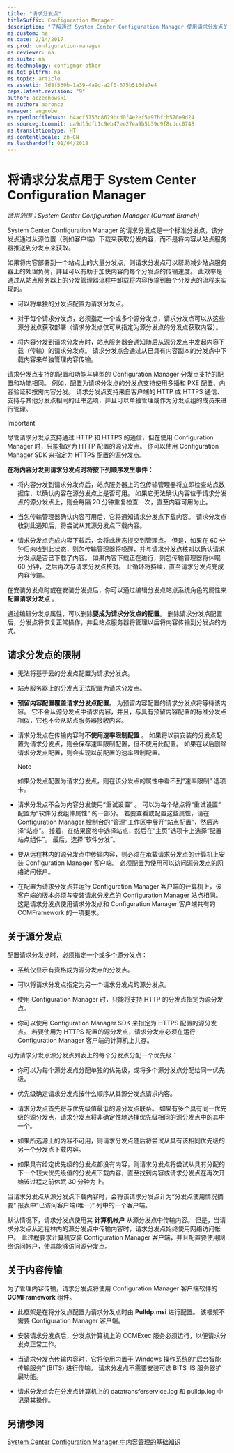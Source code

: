 ```yaml
---
title: "请求分发点"
titleSuffix: Configuration Manager
description: "了解通过 System Center Configuration Manager 使用请求分发点的配置和限制相关信息。"
ms.custom: na
ms.date: 2/14/2017
ms.prod: configuration-manager
ms.reviewer: na
ms.suite: na
ms.technology: configmgr-other
ms.tgt_pltfrm: na
ms.topic: article
ms.assetid: 7d8f530b-1a39-4a9d-a2f0-675b516da7e4
caps.latest.revision: "9"
author: aczechowski
ms.author: aaroncz
manager: angrobe
ms.openlocfilehash: b4acf5753c8629bcd0f4e2ef5a97bfcb570e9d24
ms.sourcegitcommit: ca9d15dfb1c9eb47ee27ea9b5b39c9f8cdcc0748
ms.translationtype: HT
ms.contentlocale: zh-CN
ms.lasthandoff: 01/04/2018
---
```

# <a name="use-a-pull-distribution-point-with-system-center-configuration-manager"></a>将请求分发点用于 System Center Configuration Manager

*适用范围：System Center Configuration Manager (Current Branch)*


System Center Configuration Manager 的请求分发点是一个标准分发点，该分发点通过从源位置（例如客户端）下载来获取分发内容，而不是将内容从站点服务器推送到分发点来获取。  

 如果将内容部署到一个站点上的大量分发点，则请求分发点可以帮助减少站点服务器上的处理负荷，并且可以有助于加快内容向每个分发点的传输速度。 此效率是通过从站点服务器上的分发管理器流程中卸载将内容传输到每个分发点的流程来实现的。  

-   可以将单独的分发点配置为请求分发点。  

-   对于每个请求分发点，必须指定一个或多个源分发点，请求分发点可以从这些源分发点获取部署（请求分发点仅可从指定为源分发点的分发点获取内容）。  

-   将内容分发到请求分发点时，站点服务器会通知随后从源分发点中发起内容下载（传输）的请求分发点。 请求分发点会通过从已具有内容副本的分发点中下载内容来单独管理内容传输。  

请求分发点支持的配置和功能与典型的 Configuration Manager 分发点支持的配置和功能相同。 例如，配置为请求分发点的分发点支持使用多播和 PXE 配置、内容验证和按需内容分发。 请求分发点支持来自客户端的 HTTP 或 HTTPS 通信、支持与其他分发点相同的证书选项，并且可以单独管理或作为分发点组的成员来进行管理。  

> [!IMPORTANT]
> 尽管请求分发点支持通过 HTTP 和 HTTPS 的通信，但在使用 Configuration Manager 时，只能指定为 HTTP 配置的源分发点。 你可以使用 Configuration Manager SDK 来指定为 HTTPS 配置的源分发点。  

 **在将内容分发到请求分发点时将按下列顺序发生事件：**  

-   将内容分发到请求分发点后，站点服务器上的包传输管理器将立即检查站点数据库，以确认内容在源分发点上是否可用。 如果它无法确认内容位于请求分发点的源分发点上，则会每隔 20 分钟重复检查一次，直至内容可用为止。  

-   当包传输管理器确认内容可用后，它将通知请求分发点下载内容。 请求分发点收到此通知后，将尝试从其源分发点下载内容。  

-   请求分发点完成内容下载后，会将此状态提交到管理点。 但是，如果在 60 分钟后未收到此状态，则包传输管理器将唤醒，并与请求分发点核对以确认请求分发点是否已下载了内容。 如果内容下载正在进行，则包传输管理器将休眠 60 分钟，之后再次与请求分发点核对。 此循环将持续，直至请求分发点完成内容传输。  

在安装分发点时或在安装分发点后，你可以通过编辑分发点站点系统角色的属性来**配置请求分发点** 。  

通过编辑分发点属性，可以删除**要成为请求分发点的配置**。 删除请求分发点配置后，分发点将恢复正常操作，并且站点服务器将管理以后将内容传输到分发点的方式。  

## <a name="limitations-for-pull-distribution-points"></a>请求分发点的限制  

-   无法将基于云的分发点配置为请求分发点。  

-   站点服务器上的分发点无法配置为请求分发点。  

-   **预留内容配置覆盖请求分发点配置**。 为预留内容配置的请求分发点将等待该内容。 它不会从源分发点中请求内容，并且，与具有预留内容配置的标准分发点相似，它也不会从站点服务器接收内容。  

-   请求分发点在传输内容时**不使用速率限制配置** 。 如果将以前安装的分发点配置为请求分发点，则会保存速率限制配置，但不使用此配置。 如果在以后删除请求分发点配置，则会实现以前配置的速率限制配置。  

    > [!NOTE]  
    >  如果分发点配置为请求分发点，则在该分发点的属性中看不到“速率限制”  选项卡。  

-   请求分发点不会为内容分发使用“重试设置”  。 可以为每个站点将“重试设置” 配置为“软件分发组件属性”  的一部分。 若要查看或配置这些属性，请在 Configuration Manager 控制台的“管理”工作区中展开“站点配置”，然后选择“站点”。 接着，在结果窗格中选择站点，然后在“主页”选项卡上选择“配置站点组件”。 最后，选择“软件分发”。  

-   要从远程林内的源分发点中传输内容，则必须在承载请求分发点的计算机上安装 Configuration Manager 客户端。 必须配置为使用可以访问源分发点的网络访问帐户。  

-   在配置为请求分发点并运行 Configuration Manager 客户端的计算机上，该客户端的版本必须与安装请求分发点的 Configuration Manager 站点相同。 这是请求分发点使用请求分发点和 Configuration Manager 客户端共有的 CCMFramework 的一项要求。  

## <a name="about-source-distribution-points"></a>关于源分发点  
 配置请求分发点时，必须指定一个或多个源分发点：  

-   系统仅显示有资格成为源分发点的分发点。  

-   可以将请求分发点指定为另一个请求分发点的源分发点。  

-   使用 Configuration Manager 时，只能将支持 HTTP 的分发点指定为源分发点。  

-   你可以使用 Configuration Manager SDK 来指定为 HTTPS 配置的源分发点。 若要使用为 HTTPS 配置的源分发点，请求分发点必须在运行 Configuration Manager 客户端的计算机上共存。  

可为请求分发点源分发点列表上的每个分发点分配一个优先级：  

-   你可以为每个源分发点分配单独的优先级，或将多个源分发点分配给同一优先级。  

-   优先级确定请求分发点按什么顺序从其源分发点请求内容。  

-   请求分发点首先将与优先级值最低的源分发点联系。  如果有多个具有同一优先级的源分发点，请求分发点将非确定性地选择优先级相同的源分发点中的其中一个。  

-   如果所选源上的内容不可用，则请求分发点随后将尝试从具有该相同优先级的另一个分发点下载内容。  

-   如果具有给定优先级的分发点都没有内容，则请求分发点将尝试从具有分配的下一个较大优先级值的分发点下载内容，直至找到内容或请求分发点在再次开始该过程之前休眠 30 分钟为止。  

当请求分发点从源分发点下载内容时，会将该请求分发点计为“分发点使用情况摘要”  报表中“已访问客户端(唯一)”  列中的一个客户端。  

 默认情况下，请求分发点使用其 **计算机帐户** 从源分发点中传输内容。 但是，当请求分发点从远程林内的源分发点中传输内容时，请求分发点始终使用网络访问帐户。 此过程要求计算机安装 Configuration Manager 客户端，并且配置要使用网络访问帐户，使其能够访问源分发点。  

## <a name="about-content-transfers"></a>关于内容传输  
 为了管理内容传输，请求分发点将使用 Configuration Manager 客户端软件的 **CCMFramework** 组件。  

-   此框架是在将分发点配置为请求分发点时由 **Pulldp.msi** 进行配置。 该框架不需要 Configuration Manager 客户端。  

-   安装请求分发点后，分发点计算机上的 CCMExec 服务必须运行，以便请求分发点正常工作。  
<!--sms.503672 -Clarified BITS use-->
-   当请求分发点传输内容时，它将使用内置于 Windows 操作系统的“后台智能传输服务” (BITS) 进行传输。 请求分发点不需要安装可选 BITS IIS 服务器扩展功能。

-  请求分发点会在分发点计算机上的 datatransferservice.log 和 pulldp.log 中记录其操作。

## <a name="see-also"></a>另请参阅  
 [System Center Configuration Manager 中内容管理的基础知识](/sccm/core/plan-design/hierarchy/fundamental-concepts-for-content-management)   
